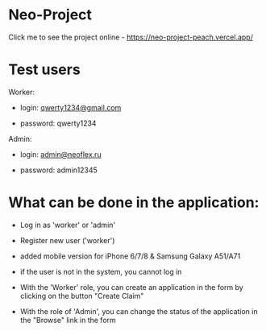 # Neo-Project

Click me to see the project online - https://neo-project-peach.vercel.app/

# Test users

Worker:

- login: qwerty1234@gmail.com

- password: qwerty1234

Admin: 

- login: admin@neoflex.ru

- password: admin12345

# What can be done in the application:

- Log in as 'worker' or 'admin'

- Register new user ('worker')

- added mobile version for iPhone 6/7/8 & Samsung Galaxy A51/A71

- if the user is not in the system, you cannot log in

- With the 'Worker' role, you can create an application in the form by clicking on the button "Create Claim"

- With the role of 'Admin', you can change the status of the application in the "Browse" link in the form

